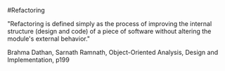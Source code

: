 #Refactoring

"Refactoring is defined simply as the process of improving the internal structure (design and code) of a piece of software without altering the module's external behavior."

Brahma Dathan, Sarnath Ramnath, Object-Oriented Analysis, Design and Implementation, p199